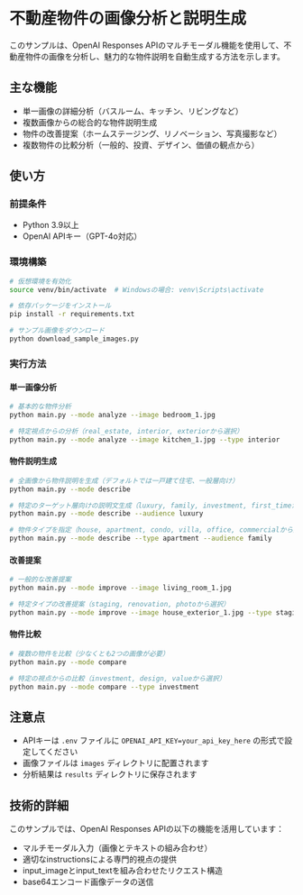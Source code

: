 # 不動産物件の画像分析と説明生成

このサンプルは、OpenAI Responses APIのマルチモーダル機能を使用して、不動産物件の画像を分析し、魅力的な物件説明を自動生成する方法を示します。

## 主な機能

- 単一画像の詳細分析（バスルーム、キッチン、リビングなど）
- 複数画像からの総合的な物件説明生成
- 物件の改善提案（ホームステージング、リノベーション、写真撮影など）
- 複数物件の比較分析（一般的、投資、デザイン、価値の観点から）

## 使い方

### 前提条件

- Python 3.9以上
- OpenAI APIキー（GPT-4o対応）

### 環境構築

```bash
# 仮想環境を有効化
source venv/bin/activate  # Windowsの場合: venv\Scripts\activate

# 依存パッケージをインストール
pip install -r requirements.txt

# サンプル画像をダウンロード
python download_sample_images.py
```

### 実行方法

#### 単一画像分析

```bash
# 基本的な物件分析
python main.py --mode analyze --image bedroom_1.jpg

# 特定視点からの分析（real_estate, interior, exteriorから選択）
python main.py --mode analyze --image kitchen_1.jpg --type interior
```

#### 物件説明生成

```bash
# 全画像から物件説明を生成（デフォルトでは一戸建て住宅、一般層向け）
python main.py --mode describe

# 特定のターゲット層向けの説明文生成（luxury, family, investment, first_timeから選択）
python main.py --mode describe --audience luxury

# 物件タイプを指定（house, apartment, condo, villa, office, commercialから選択）
python main.py --mode describe --type apartment --audience family
```

#### 改善提案

```bash
# 一般的な改善提案
python main.py --mode improve --image living_room_1.jpg

# 特定タイプの改善提案（staging, renovation, photoから選択）
python main.py --mode improve --image house_exterior_1.jpg --type staging
```

#### 物件比較

```bash
# 複数の物件を比較（少なくとも2つの画像が必要）
python main.py --mode compare

# 特定の視点からの比較（investment, design, valueから選択）
python main.py --mode compare --type investment
```

## 注意点

- APIキーは `.env` ファイルに `OPENAI_API_KEY=your_api_key_here` の形式で設定してください
- 画像ファイルは `images` ディレクトリに配置されます
- 分析結果は `results` ディレクトリに保存されます

## 技術的詳細

このサンプルでは、OpenAI Responses APIの以下の機能を活用しています：

- マルチモーダル入力（画像とテキストの組み合わせ）
- 適切なinstructionsによる専門的視点の提供
- input_imageとinput_textを組み合わせたリクエスト構造
- base64エンコード画像データの送信